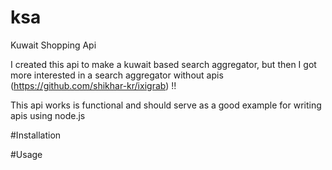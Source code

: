 # ksa
Kuwait Shopping Api

I created this api to make a kuwait based search aggregator, but then I got more interested in a search aggregator without apis (https://github.com/shikhar-kr/ixigrab) !!

This api works is functional and should serve as a good example for writing apis using node.js

#Installation

#Usage

